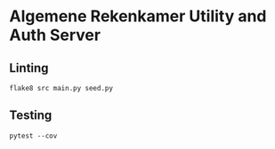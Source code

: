 # Algemene Rekenkamer Utility and Auth Server

## Linting

```shell
flake8 src main.py seed.py
```

## Testing

```shell
pytest --cov